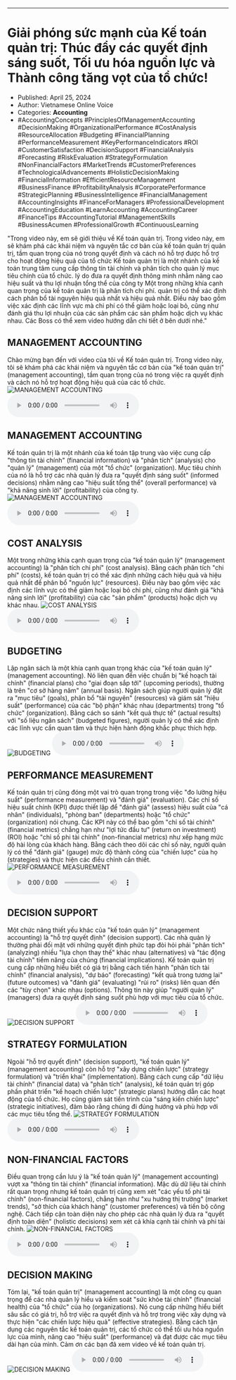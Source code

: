 
---

# Giải phóng sức mạnh của Kế toán quản trị: Thúc đẩy các quyết định sáng suốt, Tối ưu hóa nguồn lực và Thành công tăng vọt của tổ chức!

- Published: April 25, 2024
- Author: Vietnamese Online Voice
- Categories: **Accounting**
- #AccountingConcepts #PrinciplesOfManagementAccounting #DecisionMaking #OrganizationalPerformance #CostAnalysis #ResourceAllocation #Budgeting #FinancialPlanning #PerformanceMeasurement #KeyPerformanceIndicators #ROI #CustomerSatisfaction #DecisionSupport #FinancialAnalysis #Forecasting #RiskEvaluation #StrategyFormulation #NonFinancialFactors #MarketTrends #CustomerPreferences #TechnologicalAdvancements #HolisticDecisionMaking #FinancialInformation #EfficientResourceManagement #BusinessFinance #ProfitabilityAnalysis #CorporatePerformance #StrategicPlanning #BusinessIntelligence #FinancialManagement #AccountingInsights #FinanceForManagers #ProfessionalDevelopment #AccountingEducation #LearnAccounting #AccountingCareer #FinanceTips #AccountingTutorial #ManagementSkills #BusinessAcumen #ProfessionalGrowth #ContinuousLearning

"Trong video này, em sẽ giới thiệu về Kế toán quản trị. Trong video này, em sẽ khám phá các khái niệm và nguyên tắc cơ bản của kế toán quản trị quản trị, tầm quan trọng của nó trong quyết định và cách nó hỗ trợ được hỗ trợ cho hoạt động hiệu quả của tổ chức Kế toán quản trị là một nhánh của kế toán trung tâm cung cấp thông tin tài chính và phân tích cho quản lý mục tiêu chính của tổ chức. lý do đưa ra quyết định thông minh nhằm nâng cao hiệu suất và thu lợi nhuận tổng thể của công ty Một trong những khía cạnh quan trọng của kế toán quản trị là phân tích chi phí. quản trị có thể xác định cách phân bổ tài nguyên hiệu quả nhất và hiệu quả nhất. Điều này bao gồm việc xác định các lĩnh vực mà chi phí có thể giảm hoặc loại bỏ, cũng như đánh giá thu lợi nhuận của các sản phẩm các sản phẩm hoặc dịch vụ khác nhau. Các Boss có thể xem video hướng dẫn chi tiết ở bên dưới nhé."


## MANAGEMENT ACCOUNTING

Chào mừng bạn đến với video của tôi về Kế toán quản trị. Trong video này, tôi sẽ khám phá các khái niệm và nguyên tắc cơ bản của "kế toán quản trị" (management accounting), tầm quan trọng của nó trong việc ra quyết định và cách nó hỗ trợ hoạt động hiệu quả của các tổ chức.
![MANAGEMENT ACCOUNTING](https://http-archiver-apis-production-80.schnworks.com/storage/images/transitions/2024-04-24/transition--7482551167-Montserrat-Medium-9C27B0.jpg)
<audio controls>
    <source src="https://http-archiver-apis-production-80.schnworks.com/storage/audio/file-12233875880.mp3" type="audio/mpeg">
</audio>



## MANAGEMENT ACCOUNTING

Kế toán quản trị là một nhánh của kế toán tập trung vào việc cung cấp "thông tin tài chính" (financial information) và "phân tích" (analysis) cho "quản lý" (management) của một "tổ chức" (organization). Mục tiêu chính của nó là hỗ trợ các nhà quản lý đưa ra "quyết định sáng suốt" (informed decisions) nhằm nâng cao "hiệu suất tổng thể" (overall performance) và "khả năng sinh lời" (profitability) của công ty.
![MANAGEMENT ACCOUNTING](https://http-archiver-apis-production-80.schnworks.com/storage/images/transitions/2024-04-24/transition--38893623157-Montserrat-SemiBold-283593.jpg)
<audio controls>
    <source src="https://http-archiver-apis-production-80.schnworks.com/storage/audio/file-42708748225.mp3" type="audio/mpeg">
</audio>



## COST ANALYSIS

Một trong những khía cạnh quan trọng của "kế toán quản lý" (management accounting) là "phân tích chi phí" (cost analysis). Bằng cách phân tích "chi phí" (costs), kế toán quản trị có thể xác định những cách hiệu quả và hiệu quả nhất để phân bổ "nguồn lực" (resources). Điều này bao gồm việc xác định các lĩnh vực có thể giảm hoặc loại bỏ chi phí, cũng như đánh giá "khả năng sinh lời" (profitability) của các "sản phẩm" (products) hoặc dịch vụ khác nhau.
![COST ANALYSIS](https://http-archiver-apis-production-80.schnworks.com/storage/images/transitions/2024-04-24/transition--22600903758-Montserrat-Thin-880E4F.jpg)
<audio controls>
    <source src="https://http-archiver-apis-production-80.schnworks.com/storage/audio/file-32006263410.mp3" type="audio/mpeg">
</audio>



## BUDGETING

Lập ngân sách là một khía cạnh quan trọng khác của "kế toán quản lý" (management accounting). Nó liên quan đến việc chuẩn bị "kế hoạch tài chính" (financial plans) cho "giai đoạn sắp tới" (upcoming periods), thường là trên "cơ sở hàng năm" (annual basis). Ngân sách giúp người quản lý đặt ra "mục tiêu" (goals), phân bổ "tài nguyên" (resources) và giám sát "hiệu suất" (performance) của các "bộ phận" khác nhau (departments) trong "tổ chức" (organization). Bằng cách so sánh "kết quả thực tế" (actual results) với "số liệu ngân sách" (budgeted figures), người quản lý có thể xác định các lĩnh vực cần quan tâm và thực hiện hành động khắc phục thích hợp.
![BUDGETING](https://http-archiver-apis-production-80.schnworks.com/storage/images/transitions/2024-04-24/transition--19830328910-Montserrat-Regular-283593.jpg)
<audio controls>
    <source src="https://http-archiver-apis-production-80.schnworks.com/storage/audio/file-10398268030.mp3" type="audio/mpeg">
</audio>



## PERFORMANCE MEASUREMENT

Kế toán quản trị cũng đóng một vai trò quan trọng trong việc "đo lường hiệu suất" (performance measurement) và "đánh giá" (evaluation). Các chỉ số hiệu suất chính (KPI) được thiết lập để "đánh giá" (assess) hiệu suất của "cá nhân" (individuals), "phòng ban" (departments) hoặc "tổ chức" (organization) nói chung. Các KPI này có thể bao gồm "chỉ số tài chính" (financial metrics) chẳng hạn như "lợi tức đầu tư" (return on investment) (ROI) hoặc "chỉ số phi tài chính" (non-financial metrics) như xếp hạng mức độ hài lòng của khách hàng. Bằng cách theo dõi các chỉ số này, người quản lý có thể "đánh giá" (gauge) mức độ thành công của "chiến lược" của họ (strategies) và thực hiện các điều chỉnh cần thiết.
![PERFORMANCE MEASUREMENT](https://http-archiver-apis-production-80.schnworks.com/storage/images/transitions/2024-04-24/transition--24165911108-Montserrat-Bold-303F9F.jpg)
<audio controls>
    <source src="https://http-archiver-apis-production-80.schnworks.com/storage/audio/file-21441262609.mp3" type="audio/mpeg">
</audio>



## DECISION SUPPORT

Một chức năng thiết yếu khác của "kế toán quản lý" (management accounting) là "hỗ trợ quyết định" (decision support). Các nhà quản lý thường phải đối mặt với những quyết định phức tạp đòi hỏi phải "phân tích" (analyzing) nhiều "lựa chọn thay thế" khác nhau (alternatives) và "tác động tài chính" tiềm năng của chúng (financial implications). Kế toán quản trị cung cấp những hiểu biết có giá trị bằng cách tiến hành "phân tích tài chính" (financial analysis), "dự báo" (forecasting) "kết quả trong tương lai" (future outcomes) và "đánh giá" (evaluating) "rủi ro" (risks) liên quan đến các "tùy chọn" khác nhau (options). Thông tin này giúp "người quản lý" (managers) đưa ra quyết định sáng suốt phù hợp với mục tiêu của tổ chức.
![DECISION SUPPORT](https://http-archiver-apis-production-80.schnworks.com/storage/images/transitions/2024-04-24/transition--31568832680-Montserrat-Thin-4A148C.jpg)
<audio controls>
    <source src="https://http-archiver-apis-production-80.schnworks.com/storage/audio/file-9037085596.mp3" type="audio/mpeg">
</audio>



## STRATEGY FORMULATION

Ngoài "hỗ trợ quyết định" (decision support), "kế toán quản lý" (management accounting) còn hỗ trợ "xây dựng chiến lược" (strategy formulation) và "triển khai" (implementation). Bằng cách cung cấp "dữ liệu tài chính" (financial data) và "phân tích" (analysis), kế toán quản trị góp phần phát triển "kế hoạch chiến lược" (strategic plans) hướng dẫn các hoạt động của tổ chức. Họ cũng giám sát tiến trình của "sáng kiến ​​chiến lược" (strategic initiatives), đảm bảo rằng chúng đi đúng hướng và phù hợp với các mục tiêu tổng thể.
![STRATEGY FORMULATION](https://http-archiver-apis-production-80.schnworks.com/storage/images/transitions/2024-04-24/transition--50896316922-Montserrat-SemiBold-1A237E.jpg)
<audio controls>
    <source src="https://http-archiver-apis-production-80.schnworks.com/storage/audio/file-6335335683.mp3" type="audio/mpeg">
</audio>



## NON-FINANCIAL FACTORS

Điều quan trọng cần lưu ý là "kế toán quản lý" (management accounting) vượt xa "thông tin tài chính" (financial information). Mặc dù dữ liệu tài chính rất quan trọng nhưng kế toán quản trị cũng xem xét "các yếu tố phi tài chính" (non-financial factors), chẳng hạn như "xu hướng thị trường" (market trends), "sở thích của khách hàng" (customer preferences) và tiến bộ công nghệ. Cách tiếp cận toàn diện này cho phép các nhà quản lý đưa ra "quyết định toàn diện" (holistic decisions) xem xét cả khía cạnh tài chính và phi tài chính.
![NON-FINANCIAL FACTORS](https://http-archiver-apis-production-80.schnworks.com/storage/images/transitions/2024-04-24/transition--19860231625-Montserrat-Black-880E4F.jpg)
<audio controls>
    <source src="https://http-archiver-apis-production-80.schnworks.com/storage/audio/file-25837943099.mp3" type="audio/mpeg">
</audio>



## DECISION MAKING

Tóm lại, "kế toán quản trị" (management accounting) là một công cụ quan trọng để các nhà quản lý hiểu và kiểm soát "sức khỏe tài chính" (financial health) của "tổ chức" của họ (organizations). Nó cung cấp những hiểu biết sâu sắc có giá trị, hỗ trợ việc ra quyết định và hỗ trợ trong việc xây dựng và thực hiện "các chiến lược hiệu quả" (effective strategies). Bằng cách tận dụng các nguyên tắc kế toán quản trị, các tổ chức có thể tối ưu hóa nguồn lực của mình, nâng cao "hiệu suất" (performance) và đạt được các mục tiêu dài hạn của mình. Cảm ơn các bạn đã xem video về kế toán quản trị.
![DECISION MAKING](https://http-archiver-apis-production-80.schnworks.com/storage/images/transitions/2024-04-24/transition--41208289543-Montserrat-Black-4A148C.jpg)
<audio controls>
    <source src="https://http-archiver-apis-production-80.schnworks.com/storage/audio/file-555164184.mp3" type="audio/mpeg">
</audio>

